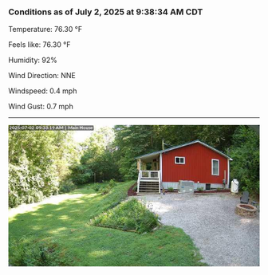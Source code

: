 ### Conditions as of July 2, 2025 at 9:38:34 AM CDT 

Temperature: 76.30 &deg;F

Feels like: 76.30 &deg;F

Humidity: 92%

Wind Direction: NNE

Windspeed: 0.4 mph

Wind Gust: 0.7 mph

---

<img src="./images/latest.jpeg"/>

